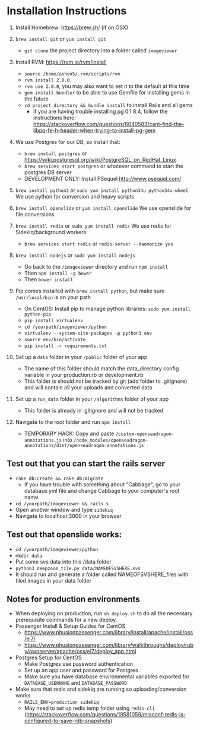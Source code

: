# Installation Instructions

1. Install Homebrew: https://brew.sh/ (if on OSX)
2. `brew install git` or `yum install git`
   * `git clone` the project directory into a folder called `imageviewer`
3. Install RVM: https://rvm.io/rvm/install
	 * `source /home/ashen5/.rvm/scripts/rvm`
	 * `rvm install 2.0.0`
	 * `rvm use 2.0.0`, you may also want to set it to the default at this time
	 * `gem install bundler` to be able to use Gemfile for installing gems in the future
	 * `cd project_directory && bundle install` to install Rails and all gems 
	   * if you are having trouble installing pg 0.1 8.4, follow the instructions here: https://stackoverflow.com/questions/6040583/cant-find-the-libpq-fe-h-header-when-trying-to-install-pg-gem
	 
4. We use Postgres for our DB, so install that:
	 * `brew install postgres` or https://wiki.postgresql.org/wiki/PostgreSQL_on_RedHat_Linux
	 * `brew services start postgres` or whatever command to start the postgres DB server
	 * DEVELOPMENT ONLY: Install PSequel http://www.psequel.com/
5. `brew install python3` or `sudo yum install python34u python34u-wheel` We use python for conversion and heavy scripts
6. `brew install openslide` or `yum install openslide` We use openslide for file conversions
7. `brew install redis` or `sudo yum install redis` We use redis for Sidekiq/background workers
	 * `brew services start redis` or `redis-server --daemonize yes`
8. `brew install nodejs` or `sudo yum install nodejs`
	 * Go back to the `/imageviewer` directory and run `npm install`
	 * Then `npm install -g bower`
	 * Then `bower install`
9. Pip comes installed with `brew install python`, but make sure `/usr/local/bin` is on your path 
	 * On CentOS: Install pip to manage python libraries: `sudo yum install python-pip`
	 * `pip install virtualenv`  
	 * `cd /yourpath/imageviewer/python`
	 * `virtualenv --system-site-packages -p python3 env`
	 * `source env/bin/activate`
	 * `pip install -r requirements.txt`
11. Set up a `data` folder in your `/public` folder of your app
	* The name of this folder should match the data_directory config variable in your production.rb or development.rb
	* This folder is should not be tracked by git (add folder to .gitignore) and will contain all your uploads and converted data.
12. Set up a `run_data` folder in your `/algorithms` folder of your app
	* This folder is already in .gitignore and will not be tracked
13. Navigate to the root folder and run `npm install`
 	* TEMPORARY HACK: Copy and paste `/custom-openseadragon-annotations.js` into `/node_modules/openseadragon-annotations/dist/openseadragon-annotations.js` 

## Test out that you can start the rails server
* `rake db:create && rake db:migrate`
	* If you have trouble with something about "Cabbage", go to your database.yml file and change Cabbage to your computer's root name.
* `cd /yourpath/imageviewer && rails s`
* Open another window and type `sidekiq`
* Navigate to localhost:3000 in your browser

## Test out that openslide works: 
* `cd /yourpath/imageviewer/python`
* `mkdir data`
* Put some svs data into this /data folder
* `python3 deepzoom_tile.py data/NAMEOFSVSHERE.svs`
* It should run and generate a folder called NAMEOFSVSHERE_files with tiled images in your data folder

## Notes for production environments
* When deploying on production, run `sh deploy.sh` to do all the necessary prerequisite commands for a new deploy.
* Passenger Install & Setup Guides for CentOS
	* https://www.phusionpassenger.com/library/install/apache/install/oss/el7/ 
	* https://www.phusionpassenger.com/library/walkthroughs/deploy/ruby/ownserver/apache/oss/el7/deploy_app.html
* Postgres Setup for CentOS
	* Make Postgres use password authentication
	* Set up an app user and password for Postgres
	* Make sure you have database environmental variables exported for `DATABASE_USERNAME` and `DATABASE_PASSWORD`
* Make sure that redis and sidekiq are running so uploading/conversion works
	* `RAILS_ENV=production sidekiq`
	* May need to set up redis temp folder using `redis-cli` (https://stackoverflow.com/questions/19581059/misconf-redis-is-configured-to-save-rdb-snapshots)
